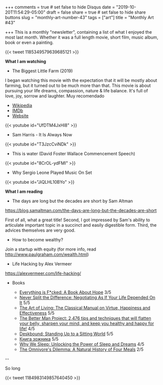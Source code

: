 +++
comments = true	# set false to hide Disqus
date = "2019-10-20T11:54:29-05:00"
draft = false
share = true	# set false to hide share buttons
slug = "monthly-art-number-43"
tags = ["art"]
title = "Monthly Art #43"

+++
This is a monthly "newsletter", containing a list of what I enjoyed the most
last month. Whether it was a full length movie, short film, music album, book
or even a painting.

{{< tweet 1185349579639685121 >}}

<!--more-->

**What I am watching**

* The Biggest Little Farm (2019)

I began watching this movie with the expectation that it will be mostly
about farming, but it turned out to be much more than that. This movie is about
pursuing your life dreams, compassion, nature & life balance. It's full of
love, joy, sorrow and laughter. Muy recomendado

  - [Wikipedia](https://en.wikipedia.org/wiki/The_Biggest_Little_Farm)
  - [IMDb](https://www.imdb.com/title/tt8969332/)
  - [Website](https://www.thebiggestlittlefarmmovie.com/)

{{< youtube id="UfDTM4JxHl8" >}}

* Sam Harris - It Is Always Now

{{< youtube id="T3JzcCviNDk" >}}

* This is water (David Foster Wallace Commencement Speech)

{{< youtube id="8CrOL-ydFMI" >}}

* Why Sergio Leone Played Music On Set

{{< youtube id="JiQLHL10BYo" >}}

**What I am reading**

* The days are long but the decades are short by Sam Altman

https://blog.samaltman.com/the-days-are-long-but-the-decades-are-short

First of all, what a great title! Second, I got impressed by Sam's ability to
articulate important topic in a succinct and easily digestible form. Third, the
advices themselves are very good.

* How to become wealthy?

Join a startup with equity (for more info, read http://www.paulgraham.com/wealth.html)

* Life Hacking by Alex Vermeer

https://alexvermeer.com/life-hacking/

* Books

  - [Everything is F*cked: A Book About Hope](https://www.goodreads.com/book/show/43808723-everything-is-f-cked) 3/5
  - [Never Split the Difference: Negotiating As If Your Life Depended On It](https://www.goodreads.com/book/show/26156469-never-split-the-difference) 5/5
  - [The Art of Living: The Classical Manual on Virtue, Happiness and Effectiveness](https://www.goodreads.com/book/show/24618.The_Art_of_Living) 5/5
  - [The Better Man Project: 2,476 tips and techniques that will flatten your belly, sharpen your mind, and keep you healthy and happy for life!](https://www.goodreads.com/book/show/22929760-the-better-man-project) 4/5
  - [Deskbound: Standing Up to a Sitting World](https://www.goodreads.com/book/show/22557522-deskbound) 5/5
  - [Книга зожника](https://www.goodreads.com/book/show/46250530) 5/5
  - [Why We Sleep: Unlocking the Power of Sleep and Dreams](https://www.goodreads.com/book/show/34466963-why-we-sleep) 4/5
  - [The Omnivore's Dilemma: A Natural History of Four Meals](https://www.goodreads.com/book/show/3109.The_Omnivore_s_Dilemma) 2/5

--

So long

{{< tweet 1184983149857640450 >}}
